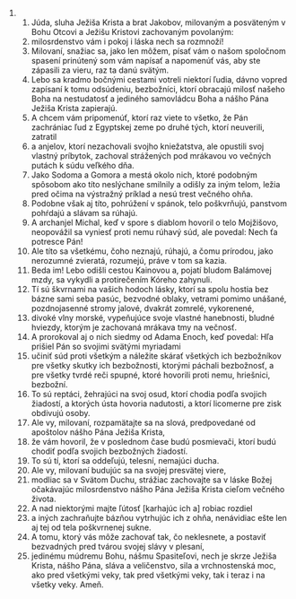 <ol>
  <li>
    <ol>
      <li>Júda, sluha Ježiša Krista a brat Jakobov, milovaným a posväteným v Bohu Otcovi a Ježišu Kristovi zachovaným povolaným:</li>
      <li>milosrdenstvo vám i pokoj i láska nech sa rozmnoží!</li>
      <li>Milovaní, snažiac sa, jako len môžem, písať vám o našom spoločnom spasení prinútený som vám napísať a napomenúť vás, aby ste zápasili za vieru, raz ta danú svätým.</li>
      <li>Lebo sa kradmo bočnými cestami votreli niektorí ľudia, dávno vopred zapísaní k tomu odsúdeniu, bezbožníci, ktorí obracajú milosť našeho Boha na nestudatosť a jediného samovládcu Boha a nášho Pána Ježiša Krista zapierajú.</li>
      <li>A chcem vám pripomenúť, ktorí raz viete to všetko, že Pán zachrániac ľud z Egyptskej zeme po druhé tých, ktorí neuverili, zatratil</li>
      <li>a anjelov, ktorí nezachovali svojho kniežatstva, ale opustili svoj vlastný príbytok, zachoval strážených pod mrákavou vo večných putách k súdu veľkého dňa.</li>
      <li>Jako Sodoma a Gomora a mestá okolo nich, ktoré podobným spôsobom ako títo neslýchane smilnily a odišly za iným telom, ležia pred očima na výstražný príklad a nesú trest večného ohňa.</li>
      <li>Podobne však aj títo, pohrúžení v spánok, telo poškvrňujú, panstvom pohŕdajú a slávam sa rúhajú.</li>
      <li>A archanjel Michal, keď v spore s diablom hovoril o telo Mojžišovo, neopovážil sa vyniesť proti nemu rúhavý súd, ale povedal: Nech ťa potresce Pán!</li>
      <li>Ale títo sa všetkému, čoho neznajú, rúhajú, a čomu prírodou, jako nerozumné zvieratá, rozumejú, práve v tom sa kazia.</li>
      <li>Beda im! Lebo odišli cestou Kainovou a, pojatí bludom Balámovej mzdy, sa vykydli a protirečením Kóreho zahynuli.</li>
      <li>Tí sú škvrnami na vašich hodoch lásky, ktorí sa spolu hostia bez bázne sami seba pasúc, bezvodné oblaky, vetrami pomimo unášané, pozdnojasenné stromy jalové, dvakrát zomrelé, vykorenené,</li>
      <li>divoké vlny morské, vypeňujúce svoje vlastné hanebnosti, bludné hviezdy, ktorým je zachovaná mrákava tmy na večnosť.</li>
      <li>A prorokoval aj o nich siedmy od Adama Enoch, keď povedal: Hľa prišiel Pán so svojimi svätými myriadami</li>
      <li>učiniť súd proti všetkým a náležite skárať všetkých ich bezbožníkov pre všetky skutky ich bezbožnosti, ktorými páchali bezbožnosť, a pre všetky tvrdé reči spupné, ktoré hovorili proti nemu, hriešnici, bezbožní.</li>
      <li>To sú reptáci, žehrajúci na svoj osud, ktorí chodia podľa svojich žiadostí, a ktorých ústa hovoria nadutosti, a ktorí licomerne pre zisk obdivujú osoby.</li>
      <li>Ale vy, milovaní, rozpamätajte sa na slová, predpovedané od apoštolov nášho Pána Ježiša Krista,</li>
      <li>že vám hovoril, že v poslednom čase budú posmievači, ktorí budú chodiť podľa svojich bezbožných žiadostí.</li>
      <li>To sú tí, ktorí sa oddeľujú, telesní, nemajúci ducha.</li>
      <li>Ale vy, milovaní budujúc sa na svojej presvätej viere,</li>
      <li>modliac sa v Svätom Duchu, strážiac zachovajte sa v láske Božej očakávajúc milosrdenstvo nášho Pána Ježiša Krista cieľom večného života.</li>
      <li>A nad niektorými majte ľútosť [karhajúc ich a] robiac rozdiel</li>
      <li>a iných zachraňujte bázňou vytrhujúc ich z ohňa, nenávidiac ešte len aj tej od tela poškvrnenej sukne.</li>
      <li>A tomu, ktorý vás môže zachovať tak, čo neklesnete, a postaviť bezvadných pred tvárou svojej slávy v plesaní,</li>
      <li>jedinému múdremu Bohu, nášmu Spasiteľovi, nech je skrze Ježiša Krista, nášho Pána, sláva a veličenstvo, sila a vrchnostenská moc, ako pred všetkými veky, tak pred všetkými veky, tak i teraz i na všetky veky. Ameň.</li>
    </ol>
  </li>
</ol>